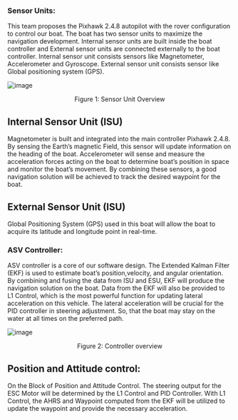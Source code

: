 <h3>Sensor Units:</h3>

This team proposes the Pixhawk 2.4.8 autopilot with
the rover configuration to control our boat. The boat has two
sensor units to maximize the navigation development. Internal
sensor units are built inside the boat controller and External
sensor units are connected externally to the boat controller.
Internal sensor unit consists sensors like Magnetometer,
Accelerometer and Gyroscope. External sensor unit consists
sensor like Global positioning system (GPS).

![image](https://user-images.githubusercontent.com/109530150/230266026-21f2f7e5-1972-4f6a-a54d-b174bbb2fb7a.png)
<p><center>Figure 1: Sensor Unit Overview</center></p>

<h2>Internal Sensor Unit (ISU)</h2>

Magnetometer is built and integrated into the main
controller Pixhawk 2.4.8. By sensing the Earth’s magnetic Field,
this sensor will update information on the heading of the boat.
Accelerometer will sense and measure the
acceleration forces acting on the boat to determine boat’s position
in space and monitor the boat’s movement. By combining these
sensors, a good navigation solution will be achieved to track the
desired waypoint for the boat.

<h2>External Sensor Unit (ISU)</h2>

Global Positioning System (GPS) used in this boat
will allow the boat to acquire its latitude and longitude point in
real-time.

<h3>ASV Controller:</h3>
  
ASV controller is a core of our software design. The
Extended Kalman Filter (EKF) is used to estimate boat’s position,velocity, and angular orientation. By combining and fusing the
data from ISU and ESU, EKF will produce the navigation
solution on the boat. Data from the EKF will also be provided to
L1 Control, which is the most powerful function for updating
lateral acceleration on this vehicle. The lateral acceleration will
be crucial for the PID controller in steering adjustment. So, that
the boat may stay on the water at all times on the preferred path.

![image](https://user-images.githubusercontent.com/109530150/230266190-99f73034-3a85-4ebe-ba99-766232fe0108.png)
  <center>Figure 2: Controller overview</center>
  
<h2>Position and Attitude control:</h2>

On the Block of Position and Attitude Control. The
steering output for the ESC Motor will be determined by the L1
Control and PID Controller. With L1 Control, the AHRS and
Waypoint computed from the EKF will be utilized to update the
waypoint and provide the necessary acceleration.

